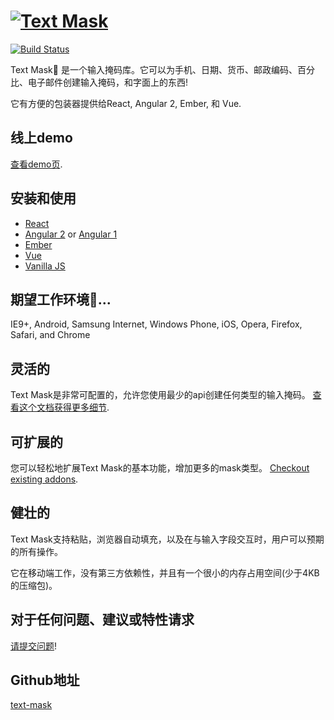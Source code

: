 # [![Text Mask](assets/logo.png)](https://github.com/text-mask/text-mask/#readme)

[![Build Status](https://travis-ci.org/text-mask/text-mask.svg?branch=master)](https://travis-ci.org/text-mask/text-mask)

Text Mask 是一个输入掩码库。它可以为手机、日期、货币、邮政编码、百分比、电子邮件创建输入掩码，和字面上的东西!

它有方便的包装器提供给React, Angular 2, Ember, 和 Vue.

## 线上demo

[查看demo页](https://text-mask.github.io/text-mask/).

## 安装和使用

* [React](react#readme)
* [Angular 2](angular2#readme) or [Angular 1](angular1#readme)
* [Ember](ember#readme)
* [Vue](vue#readme)
* [Vanilla JS](vanilla#readme)

## 期望工作环境...

IE9+, Android, Samsung Internet, Windows Phone, iOS, Opera, Firefox, Safari, and Chrome

## 灵活的

Text Mask是非常可配置的，允许您使用最少的api创建任何类型的输入掩码。
[查看这个文档获得更多细节](https://github.com/text-mask/text-mask/blob/master/componentDocumentation.md#readme).

## 可扩展的

 您可以轻松地扩展Text Mask的基本功能，增加更多的mask类型。
[Checkout existing addons](https://github.com/text-mask/text-mask/tree/master/addons/#readme).

## 健壮的

Text Mask支持粘贴，浏览器自动填充，以及在与输入字段交互时，用户可以预期的所有操作。

它在移动端工作，没有第三方依赖性，并且有一个很小的内存占用空间(少于4KB的压缩包)。

## 对于任何问题、建议或特性请求

[请提交问题](https://github.com/text-mask/text-mask/issues)!

## Github地址

[text-mask](https://github.com/text-mask/text-mask)
